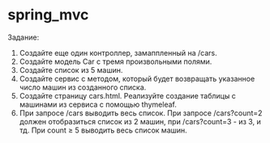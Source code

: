 # spring_mvc
Задание:
1. Создайте еще один контроллер, замаппленный на /cars.
2. Создайте модель Car с тремя произвольными полями.
3. Создайте список из 5 машин.
4. Создайте сервис с методом, который будет возвращать указанное число машин из созданного списка.
5. Создайте страницу cars.html. Реализуйте создание таблицы с машинами из сервиса с помощью thymeleaf.
6. При запросе /cars выводить весь список. При запросе /cars?count=2 должен отобразиться список из 2 машин,
при /cars?count=3 - из 3, и тд. При count ≥ 5 выводить весь список машин.
